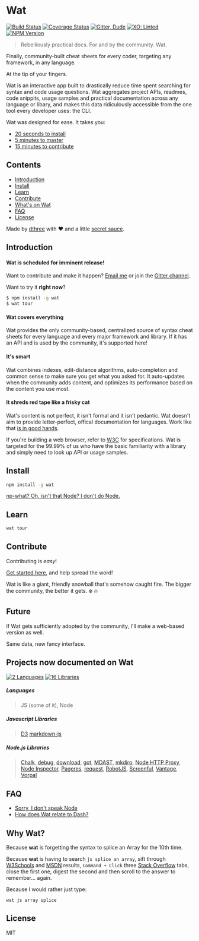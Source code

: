 # Wat

[![Build Status](https://travis-ci.org/dthree/wat.svg)](https://travis-ci.org/dthree/wat) 
[![Coverage Status](https://coveralls.io/repos/dthree/wat/badge.svg?branch=master&service=github)](https://coveralls.io/github/dthree/wat?branch=master)
[![Gitter, Dude](https://img.shields.io/badge/gitter-join%20chat-brightgreen.svg)](https://gitter.im/dthree/wat?utm_source=badge&utm_medium=badge&utm_campaign=pr-badge) 
[![XO: Linted](https://img.shields.io/badge/xo-linted-blue.svg)](https://github.com/sindresorhus/xo)
[![NPM Version](https://img.shields.io/npm/v/wat.svg)](https://www.npmjs.com/package/wat)

> Rebelliously practical docs. For and by the community. Wat.

Finally, community-built cheat sheets for every coder, targeting any framework, in any language. 

At the tip of your fingers.

Wat is an interactive app built to drastically reduce time spent searching for syntax and code usage questions. Wat aggregates project APIs, readmes, code snippits, usage samples and practical documentation across any language or libary, and makes this data ridiculously accessible from the one tool every developer uses: the CLI.

Wat was designed for ease. It takes you:

- [20 seconds to install](#install)
- [5 minutes to master](#learn)
- [15 minutes to contribute](#contribute)

## Contents

- [Introduction](#introduction)
- [Install](#install)
- [Learn](#learn)
- [Contribute](#contribute)
- [What's on Wat](#projects-now-documented-on-wat)
- [FAQ](#faq)
- [License](#license)

Made by [dthree](https://github.com/dthree) with :heart: and a little [secret sauce](https://github.com/dthree/vorpal).

## Introduction

#### Wat is scheduled for imminent release!

Want to contribute and make it happen? [Email me](mailto:threedeecee@gmail.com) or join the [Gitter channel](https://gitter.im/dthree/wat?utm_source=badge&utm_medium=badge&utm_campaign=pr-badge).

Want to try it **right now**?

```bash
$ npm install -g wat
$ wat tour
```

#### Wat covers everything

Wat provides the only community-based, centralized source of syntax cheat sheets for every language and every major framework and library. If it has an API and is used by the community, it's supported here!

#### It's smart

Wat combines indexes, edit-distance algorithms, auto-completion and common sense to make sure you get what you asked for. It auto-updates when the community adds content, and optimizes its performance based on the content you use most.

#### It shreds red tape like a frisky cat

Wat's content is not perfect, it isn't formal and it isn't pedantic. Wat doesn't aim to provide letter-perfect, offical documentation for languages. Work like that [is in good hands](https://developer.mozilla.org/en-US/).

If you're building a web browser, refer to [W3C](http://www.w3.org/) for specifications. Wat is targeted for the 99.99% of us who have the basic familiarity with a library and simply need to look up API or usage samples.

## Install

```bash
npm install -g wat
```
[np-what? Oh, isn't that Node? I don't do Node.](https://github.com/dthree/wat/wiki/FAQ#sorry-i-dont-speak-node)

## Learn

```bash
wat tour
```
## Contribute

Contributing is *easy*!

[Get started here](https://github.com/dthree/wat/wiki/Docs-|-101), and help spread the word! 

Wat is like a giant, friendly snowball that's somehow caught fire. The bigger the community, the better it gets. :snowflake: :fire:

## Future

If Wat gets sufficiently adopted by the community, I'll make a web-based version as well.

Same data, new fancy interface.

## Projects now documented on Wat

[![2 Languages](https://img.shields.io/badge/languages-2-brightgreen.svg)](#)
[![16 Libraries](https://img.shields.io/badge/libraries-15-blue.svg)](#)

##### Languages

> JS (some of it), Node

##### Javascript Libraries

> [D3](https://github.com/mbostock/d3)
> [markdown-js](https://github.com/evilstreak/markdown-js)

##### Node.js Libraries

> [Chalk](https://github.com/sindresorhus/chalk), [debug](https://github.com/visionmedia/debug), [download](https://github.com/kevva/download), [got](https://github.com/sindresorhus/got), [MDAST](https://github.com/wooorm/mdast), [mkdirp](https://github.com/substack/node-mkdirp), [Node HTTP Proxy](https://github.com/nodejitsu/node-http-proxy), [Node Inspector](https://github.com/node-inspector/node-inspector), [Pageres](https://github.com/sindresorhus/pageres), [request](https://github.com/request/request), [RobotJS](https://github.com/octalmage/robotjs), [Screenful](https://github.com/sindresorhus/screenful), [Vantage](https://github.com/dthree/vantage), [Vorpal](https://github.com/dthree/vorpal)

## FAQ

- [Sorry, I don't speak Node](https://github.com/dthree/wat/wiki/FAQ#sorry-i-dont-speak-node)
- [How does Wat relate to Dash?](https://github.com/dthree/wat/wiki/FAQ#how-does-wat-relate-to-dash)

## Why Wat?

Because **wat** is forgetting the syntax to splice an Array for the 10th time.

Because **wat** is having to search `js splice an array`, sift through [W3Schools](http://www.w3fools.com/) and [MSDN](https://msdn.microsoft.com/en-US/) results, `Command + Click` three [Stack Overflow](http://stackoverflow.com/) tabs, close the first one, digest the second and then scroll to the answer to remember... again.

Because I would rather just type:

`wat js array splice`

## License

MIT
